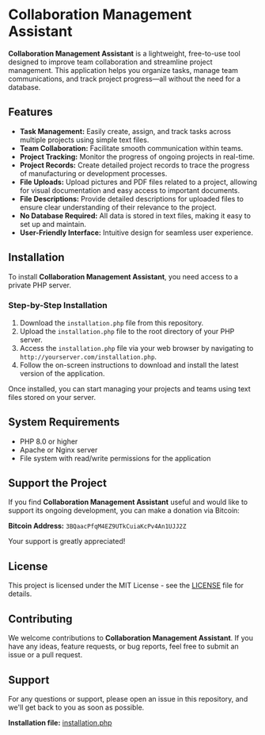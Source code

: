 
<h1>Collaboration Management Assistant</h1>

<p><strong>Collaboration Management Assistant</strong> is a lightweight, free-to-use tool designed to improve team collaboration and streamline project management. This application helps you organize tasks, manage team communications, and track project progress—all without the need for a database.</p>

<h2>Features</h2>
<ul>
    <li><strong>Task Management:</strong> Easily create, assign, and track tasks across multiple projects using simple text files.</li>
    <li><strong>Team Collaboration:</strong> Facilitate smooth communication within teams.</li>
    <li><strong>Project Tracking:</strong> Monitor the progress of ongoing projects in real-time.</li>
    <li><strong>Project Records:</strong> Create detailed project records to trace the progress of manufacturing or development processes.</li>
    <li><strong>File Uploads:</strong> Upload pictures and PDF files related to a project, allowing for visual documentation and easy access to important documents.</li>
    <li><strong>File Descriptions:</strong> Provide detailed descriptions for uploaded files to ensure clear understanding of their relevance to the project.</li>
    <li><strong>No Database Required:</strong> All data is stored in text files, making it easy to set up and maintain.</li>
    <li><strong>User-Friendly Interface:</strong> Intuitive design for seamless user experience.</li>
</ul>

<h2>Installation</h2>

<p>To install <strong>Collaboration Management Assistant</strong>, you need access to a private PHP server.</p>

<h3>Step-by-Step Installation</h3>
<ol>
    <li>Download the <code>installation.php</code> file from this repository.</li>
    <li>Upload the <code>installation.php</code> file to the root directory of your PHP server.</li>
    <li>Access the <code>installation.php</code> file via your web browser by navigating to <code>http://yourserver.com/installation.php</code>.</li>
    <li>Follow the on-screen instructions to download and install the latest version of the application.</li>
</ol>

<p>Once installed, you can start managing your projects and teams using text files stored on your server.</p>

<h2>System Requirements</h2>
<ul>
    <li>PHP 8.0 or higher</li>
    <li>Apache or Nginx server</li>
    <li>File system with read/write permissions for the application</li>
</ul>

<h2>Support the Project</h2>

<p>If you find <strong>Collaboration Management Assistant</strong> useful and would like to support its ongoing development, you can make a donation via Bitcoin:</p>

<p><strong>Bitcoin Address:</strong> <code>3BQaacPfqM4EZ9UTkCuiaKcPv4An1UJJ2Z</code></p>

<p>Your support is greatly appreciated!</p>

<h2>License</h2>

<p>This project is licensed under the MIT License - see the <a href="LICENSE">LICENSE</a> file for details.</p>

<h2>Contributing</h2>

<p>We welcome contributions to <strong>Collaboration Management Assistant</strong>. If you have any ideas, feature requests, or bug reports, feel free to submit an issue or a pull request.</p>

<h2>Support</h2>

<p>For any questions or support, please open an issue in this repository, and we'll get back to you as soon as possible.</p>
<p><b>Installation file:</b> <a href="https://cloudapps.zapto.org/cma-update/installation" target="blank">installation.php</a></p>
